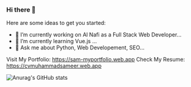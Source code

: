 ### Hi there 👋


Here are some ideas to get you started:

- 🔭 I’m currently working on Al Nafi as a Full Stack Web Developer...
- 🌱 I’m currently learning Vue.js ...
- 💬 Ask me about Python, Web Developement, SEO...

Visit My Portfolio: https://sam-myportfolio.web.app
Check My Resume: https://cvmuhammadsameer.web.app

![Anurag's GitHub stats](https://github-readme-stats.vercel.app/api?username=SameerShiekh77&theme=github_dark&show_icons=true)
